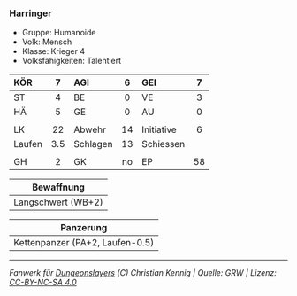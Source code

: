 ### Harringer

- Gruppe: Humanoide
- Volk: Mensch
- Klasse: Krieger 4
- Volksfähigkeiten: Talentiert

| KÖR    |  7  | AGI      |  6  | GEI        |  7  |
| :----- | :-: | :------- | :-: | :--------- | :-: |
| ST     |  4  | BE       |  0  | VE         |  3  |
| HÄ     |  5  | GE       |  0  | AU         |  0  |
|        |     |          |     |            |     |
| LK     | 22  | Abwehr   | 14  | Initiative |  6  |
| Laufen | 3.5 | Schlagen | 13  | Schiessen  |     |
|        |     |          |     |            |     |
| GH     |  2  | GK       | no  | EP         | 58  |

|     Bewaffnung     |
| :----------------: |
| Langschwert (WB+2) |

|            Panzerung            |
| :-----------------------------: |
| Kettenpanzer (PA+2, Laufen-0.5) |

---

_Fanwerk für [Dungeonslayers](https://www.dungeonslayers.net/) (C) Christian Kennig | Quelle: GRW | Lizenz: [CC-BY-NC-SA 4.0](https://creativecommons.org/licenses/by-nc-sa/4.0/deed.de)_
